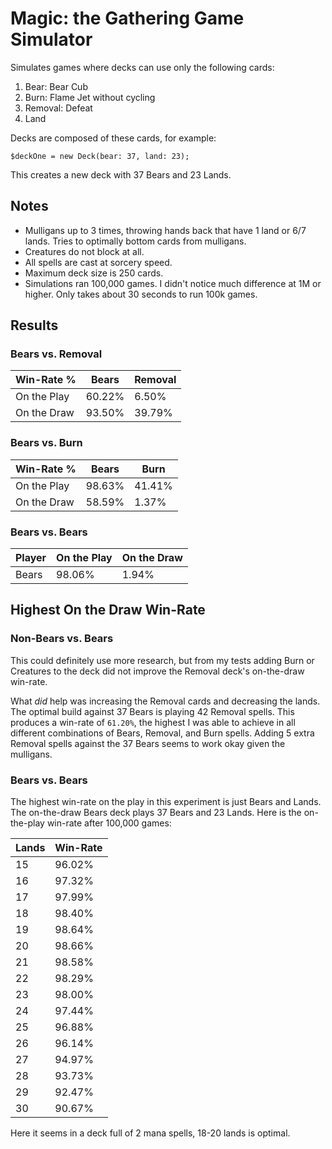 # Magic: the Gathering Game Simulator

Simulates games where decks can use only the following cards:

1. Bear: Bear Cub
2. Burn: Flame Jet without cycling
3. Removal: Defeat
4. Land

Decks are composed of these cards, for example:

```
$deckOne = new Deck(bear: 37, land: 23);
```

This creates a new deck with 37 Bears and 23 Lands.

## Notes

* Mulligans up to 3 times, throwing hands back that have 1 land or 6/7 lands. Tries to optimally bottom cards from mulligans.
* Creatures do not block at all.
* All spells are cast at sorcery speed.
* Maximum deck size is 250 cards.
* Simulations ran 100,000 games. I didn't notice much difference at 1M or higher. Only takes about 30 seconds to run 100k games.

## Results

### Bears vs. Removal

| Win-Rate %  | Bears  | Removal |
| ----------- | ------ | ------- |
| On the Play | 60.22% | 6.50%   |
| On the Draw | 93.50% | 39.79%  |

### Bears vs. Burn

| Win-Rate %  | Bears  | Burn   |
| ----------- | ------ | ------ |
| On the Play | 98.63% | 41.41% |
| On the Draw | 58.59% | 1.37%  |

### Bears vs. Bears

| Player   | On the Play | On the Draw |
| -------- | ----------- | ----------- |
| Bears    | 98.06%      | 1.94%       |

## Highest On the Draw Win-Rate

### Non-Bears vs. Bears

This could definitely use more research, but from my tests adding Burn or Creatures
to the deck did not improve the Removal deck's on-the-draw win-rate.

What _did_ help was increasing the Removal cards and decreasing the lands.
The optimal build against 37 Bears is playing 42 Removal spells. This produces
a win-rate of `61.20%`, the highest I was able to achieve in all different
combinations of Bears, Removal, and Burn spells. Adding 5 extra Removal spells
against the 37 Bears seems to work okay given the mulligans.

### Bears vs. Bears

The highest win-rate on the play in this experiment is just Bears and Lands.
The on-the-draw Bears deck plays 37 Bears and 23 Lands. Here is the on-the-play
win-rate after 100,000 games:

| Lands | Win-Rate |
| ----- | -------- |
| 15    | 96.02%   |
| 16    | 97.32%   |
| 17    | 97.99%   |
| 18    | 98.40%   |
| 19    | 98.64%   |
| 20    | 98.66%   |
| 21    | 98.58%   |
| 22    | 98.29%   |
| 23    | 98.00%   |
| 24    | 97.44%   |
| 25    | 96.88%   |
| 26    | 96.14%   |
| 27    | 94.97%   |
| 28    | 93.73%   |
| 29    | 92.47%   |
| 30    | 90.67%   |

Here it seems in a deck full of 2 mana spells, 18-20 lands is optimal.


